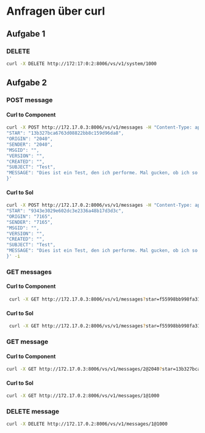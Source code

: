 ﻿# Anfragen über curl

## Aufgabe 1
### DELETE
```bash
curl -X DELETE http://172:17:0:2:8006/vs/v1/system/1000
```

## Aufgabe 2
### POST message
#### Curl to Component
```bash
curl -X POST http://172.17.0.3:8006/vs/v1/messages -H "Content-Type: application/json" -d '{
"STAR": "13b327bca6763d08822bb8c159d96da8",
"ORIGIN": "2040",
"SENDER": "2040",
"MSGID": "",
"VERSION": "",
"CREATED": "",
"SUBJECT": "Test",
"MESSAGE": "Dies ist ein Test, den ich performe. Mal gucken, ob ich so eine lange Nachricht schreiben darf."
}'
```

#### Curl to Sol
```bash
curl -X POST http://172.17.0.2:8006/vs/v1/messages -H "Content-Type: application/json" -d '{
"STAR": "9343e3029e602dc3e2336a48b17d3d3c",
"ORIGIN": "7165",
"SENDER": "7165",
"MSGID": "",
"VERSION": "",
"CREATED": "",
"SUBJECT": "Test",
"MESSAGE": "Dies ist ein Test, den ich performe. Mal gucken, ob ich so eine lange Nachricht schreiben darf."
}' -i
```

### GET messages

#### Curl to Component
```bash
 curl -X GET http://172.17.0.3:8006/vs/v1/messages?star=f55998bb998fa316ee82a6dc3245bd42&scope=all&view=id
```

#### Curl to Sol
```bash
 curl -X GET http://172.17.0.2:8006/vs/v1/messages?star=f55998bb998fa316ee82a6dc3245bd42&scope=all&view=id
```

### GET message

#### Curl to Component
```bash
curl -X GET http://172.17.0.3:8006/vs/v1/messages/2@2040?star=13b327bca6763d08822bb8c159d96da8
```

#### Curl to Sol
```bash
curl -X GET http://172.17.0.2:8006/vs/v1/messages/1@1000
```

### DELETE message
```bash
curl -X DELETE http://172.17.0.2:8006/vs/v1/messages/1@1000
```